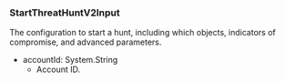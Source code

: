 ### StartThreatHuntV2Input
The configuration to start a hunt, including which objects, indicators of compromise, and advanced parameters.

- accountId: System.String
  - Account ID.

